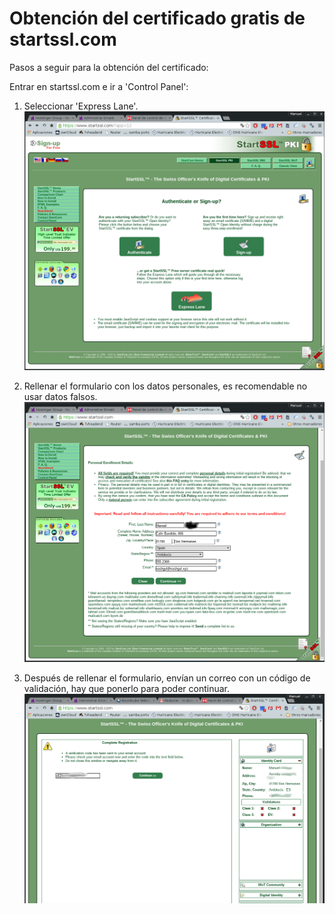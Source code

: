 # Obtención del certificado gratis de startssl.com

Pasos a seguir para la obtención del certificado:

Entrar en startssl.com e ir a 'Control Panel':

1. Seleccionar 'Express Lane'.
![alt tag](images/1.png?raw_true "Entrar en Control Panel")

2. Rellenar el formulario con los datos personales, es recomendable no usar datos falsos.
![alt tag](images/2.png?raw_true "Rellenar formulario")

3. Después de rellenar el formulario, envían un correo con un código de validación, hay que ponerlo para poder continuar.
![alt tag](images/3.png?raw_true "Confirmar con el código recibido")

